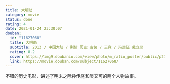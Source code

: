 ```yaml
---
title: 大明劫
category: movie
status: done
rating: 4
date: 2021-01-24 23:30:07
douban:
  id: "11627068"
  title: 大明劫
  subtitle: 2013 / 中国大陆 / 剧情 历史 古装 / 王竞 / 冯远征 戴立忍
  rating: 8.2
  cover: https://img9.doubanio.com/view/photo/m_ratio_poster/public/p2154039514.jpg
  link: https://movie.douban.com/subject/11627068/
---
```


不错的历史电影，讲述了明末之际孙传庭和吴又可的两个人物故事。